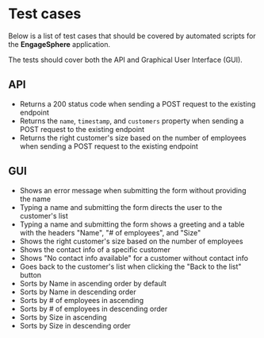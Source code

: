 # Test cases

Below is a list of test cases that should be covered by automated scripts for the **EngageSphere** application.

The tests should cover both the API and Graphical User Interface (GUI).

## API

- Returns a 200 status code when sending a POST request to the existing endpoint
- Returns the `name`, `timestamp`, and `customers` property when sending a POST request to the existing endpoint
- Returns the right customer's size based on the number of employees when sending a POST request to the existing endpoint

## GUI

- Shows an error message when submitting the form without providing the name
- Typing a name and submitting the form directs the user to the customer's list
- Typing a name and submitting the form shows a greeting and a table with the headers "Name", "# of employees", and "Size"
- Shows the right customer's size based on the number of employees
- Shows the contact info of a specific customer
- Shows "No contact info available" for a customer without contact info
- Goes back to the customer's list when clicking the "Back to the list" button
- Sorts by Name in ascending order by default
- Sorts by Name in descending order
- Sorts by # of employees in ascending
- Sorts by # of employees in descending order
- Sorts by Size in ascending
- Sorts by Size in descending order
